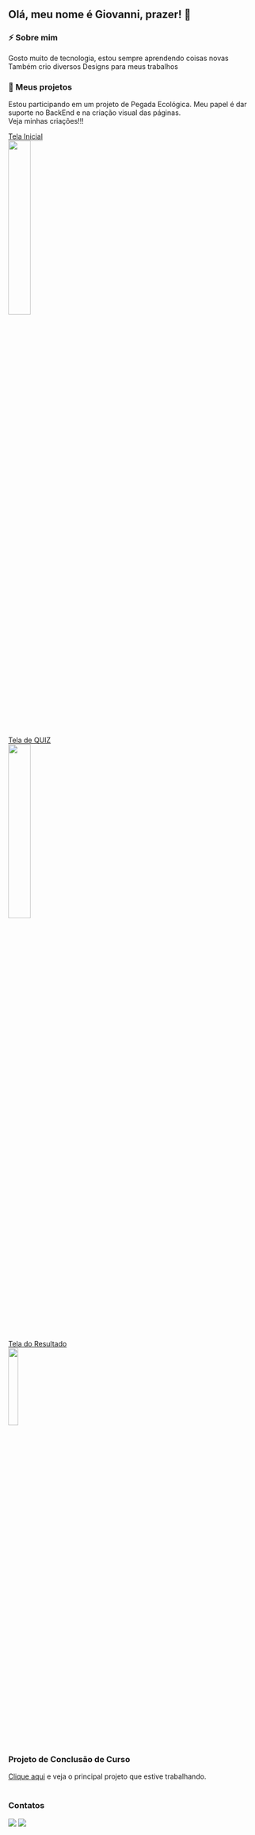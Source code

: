 ## Olá, meu nome é Giovanni, prazer! 👋

### ⚡ Sobre mim

Gosto muito de tecnologia, estou sempre aprendendo coisas novas <br>
Também crio diversos Designs para meus trabalhos
<br>

### :file_folder: Meus projetos
Estou participando em um projeto de Pegada Ecológica. Meu papel é dar suporte no BackEnd e na criação visual das páginas. <br>
Veja minhas criações!!!
<br>

<a href="https://www.figma.com/file/54dewYGjocdFVafZdo2jc4/pegadaecologicadesign2?t=uONlpmsG1vRaZQpU-1">Tela Inicial</a>
<br>
<img style="width: 30%; height: 30%" src="https://user-images.githubusercontent.com/82301731/229010856-c057b3b2-9bf6-4bc0-8529-91605ecbccae.png">
<br><br>

<a href="https://www.figma.com/file/LsCciXBSi0DoScpJfKoVp5/telaQuiz?t=m7s8e31eRGFU9Vuk-6">Tela de QUIZ</a>
<br>
<img style="width: 30%; height: 30%" src="https://user-images.githubusercontent.com/82301731/229011273-7b1888fd-e0a4-4992-b020-b00d872d29b4.png">
<br>
<br>


<a href="https://www.figma.com/file/se9WVH5Qd3Jrmm5uYTLrqD/telaResultado?t=CFWvNSLIgK9AMQYa-6">Tela do Resultado</a>
<br>
<img style="width: 20%; height: 20%" src="https://user-images.githubusercontent.com/82301731/229011575-bfce803c-3a84-4ca4-aa7f-42952a0fd4e6.png">
<br>
<br>

### Projeto de Conclusão de Curso
<a href="greenlight.dev.br">Clique aqui</a> e veja o principal projeto que estive trabalhando.
<br>
<br>
### Contatos

<a href="https://www.linkedin.com/in/giovanni-dos-santos-almeida-lombone-rodrigues-607a73209/" target="_blank"><img src="https://img.shields.io/badge/-LinkedIn-%230077B5?style=for-the-badge&logo=linkedin&logoColor=white" target="_blank"></a>
<a href = "mailto:giovannilombone.io@gmail.com"><img src="https://img.shields.io/badge/Gmail-D14836?style=for-the-badge&logo=gmail&logoColor=white" target="_blank"></a>
